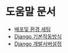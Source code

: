 # 도움말 문서

- [배포및 환경 세팅](./env-settings.md)
- [Django 기본작동방식](./django-settings.md)
- [Django 개발서버설정](./django-settings.md)
